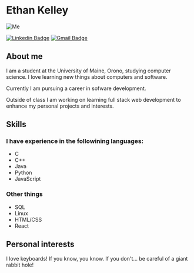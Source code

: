 # Ethan Kelley 

![Me](https://media2.giphy.com/media/1229mlttgo8aR2/giphy.gif?cid=ecf05e47m697ro5if1t90sbjpmjf5hia8zwx5qwzfb63kdiv&rid=giphy.gif&ct=g)

[![Linkedin Badge](https://img.shields.io/badge/-Ethan\_Kelley-blue?style=flat-square&logo=Linkedin&logoColor=white&link=https://www.linkedin.com/in/ethandk)](https://www.linkedin.com/in/ethandk) [![Gmail Badge](https://img.shields.io/badge/-ekelley531@gmail.com-c14438?style=flat-square&logo=Gmail&logoColor=white&link=mailto:ekelley531@gmail.com)](mailto:ekelley531@gmail.com)

## About me

I am a student at the University of Maine, Orono, studying computer science. I love learning new things about computers and software. 

Currently I am pursuing a career in sofware development.

Outside of class I am working on learning full stack web development to enhance my personal projects and interests.

## Skills 

### I have experience in the followining languages:
* C
* C++
* Java
* Python
* JavaScript

### Other things
* SQL 
* Linux 
* HTML/CSS
* React

## Personal interests

I love keyboards! If you know, you know. If you don't... be careful of a giant rabbit hole!
